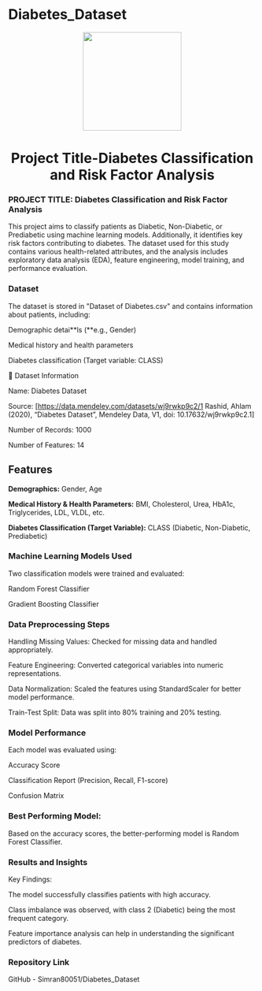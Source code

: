 # Diabetes_Dataset

<p align = "center" draggable=”false” ><img src="https://encrypted-tbn0.gstatic.com/images?q=tbn:ANd9GcR8HNB-ex4xb4H3-PXRcywP5zKC_3U8VzQTPA&usqp=CAU" 
     width="200px"
     height="auto"/>
</p>



# <h1 align="center" id="heading"> Project Title-Diabetes Classification and Risk Factor Analysis
</h1>


 

### PROJECT TITLE: Diabetes Classification and Risk Factor Analysis

This project aims to classify patients as Diabetic, Non-Diabetic, or Prediabetic using machine learning models. Additionally, it identifies key risk factors contributing to diabetes. The dataset used for this study contains various health-related attributes, and the analysis includes exploratory data analysis (EDA), feature engineering, model training, and performance evaluation.

### Dataset

The dataset is stored in "Dataset of Diabetes.csv" and contains information about patients, including:

Demographic detai**ls (**e.g., Gender)

Medical history and health parameters

Diabetes classification (Target variable: CLASS)

📂 Dataset Information

Name: Diabetes Dataset

Source: [https://data.mendeley.com/datasets/wj9rwkp9c2/1  Rashid, Ahlam (2020), “Diabetes Dataset”, Mendeley Data, V1, doi: 10.17632/wj9rwkp9c2.1]

Number of Records: 1000

Number of Features: 14

## Features

**Demographics:** Gender, Age

**Medical History & Health Parameters:** BMI, Cholesterol, Urea, HbA1c, Triglycerides, LDL, VLDL, etc.

**Diabetes Classification (Target Variable):** CLASS (Diabetic, Non-Diabetic, Prediabetic)

### Machine Learning Models Used

Two classification models were trained and evaluated:

Random Forest Classifier

Gradient Boosting Classifier

### Data Preprocessing Steps

Handling Missing Values: Checked for missing data and handled appropriately.

Feature Engineering: Converted categorical variables into numeric representations.

Data Normalization: Scaled the features using StandardScaler for better model performance.

Train-Test Split: Data was split into 80% training and 20% testing.

### Model Performance

Each model was evaluated using:

Accuracy Score

Classification Report (Precision, Recall, F1-score)

Confusion Matrix

### Best Performing Model:

Based on the accuracy scores, the better-performing model is Random Forest Classifier.

### Results and Insights

Key Findings:

The model successfully classifies patients with high accuracy.

Class imbalance was observed, with class 2 (Diabetic) being the most frequent category.

Feature importance analysis can help in understanding the significant predictors of diabetes.

### Repository Link

GitHub - Simran80051/Diabetes_Dataset



